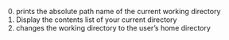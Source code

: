 0. prints the absolute path name of the current working directory
1. Display the contents list of your current directory
2. changes the working directory to the user’s home directory
